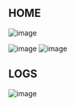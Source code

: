 ## HOME
![image](https://user-images.githubusercontent.com/28491001/179370160-17ed9d75-0737-4f15-8280-1036766d5fbe.png)

![image](https://user-images.githubusercontent.com/28491001/179370168-ae0ba4bb-a9f3-4385-aafa-6e8c9ff364e1.png)
![image](https://user-images.githubusercontent.com/28491001/179370190-f073ca4e-7d16-4aae-b807-b8915247cac7.png)

## LOGS

![image](https://user-images.githubusercontent.com/28491001/179370244-9d49cdf0-f4df-494b-8ffa-712176037bcf.png)






